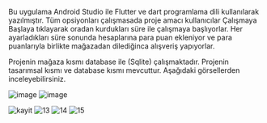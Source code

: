 Bu uygulama Android Studio ile Flutter ve dart programlama dili kullanılarak yazılmıştır. Tüm opsiyonları çalışmasada proje amacı kullanıcılar Çalışmaya Başlaya tıklayarak oradan kurdukları süre ile çalışmaya başlıyorlar. Her ayarladıkları süre sonunda hesaplarına para puan ekleniyor ve para puanlarıyla birlikte mağazadan dilediğinca alışveriş yapıyorlar.

Projenin mağaza kısmı database ile (Sqlite) çalışmaktadır. Projenin tasarımsal kısmı ve database kısmı mevcuttur. Aşağıdaki görsellerden inceleyebilirsiniz.




![image](https://user-images.githubusercontent.com/102474125/172832926-8149f465-7603-4c5d-9439-703c56206eb9.png)
![image](https://user-images.githubusercontent.com/102474125/172833043-5f0b6933-c081-4a61-950f-2d627ba85124.png)


![kayit](https://user-images.githubusercontent.com/102474125/172839193-014efd77-21ed-42fb-bb29-280c176945de.png)
![13](https://user-images.githubusercontent.com/102474125/172839241-9f3e002b-3eb8-487b-bd6d-cd424cc19ffb.png)
![14](https://user-images.githubusercontent.com/102474125/172839256-e86def47-a651-4866-acdd-213f0523751a.png)
![15](https://user-images.githubusercontent.com/102474125/172839269-05b860f7-6bb8-4c9b-95e5-44f70252f49c.png)









